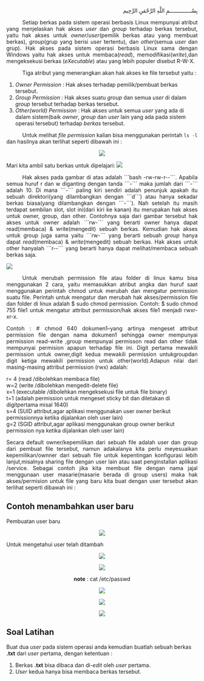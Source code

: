 <p align="right">
بِسْــــــــــــــمِ اللَّهِ الرَّحْمَنِ الرَّحِيم 
</p>
<p align=justify>&emsp;&emsp;&emsp;Setiap berkas pada sistem operasi berbasis Linux mempunyai atribut yang menjelaskan hak akses <i>user</i> dan <i>group</i> terhadap berkas tersebut, yaitu hak akses untuk <i>owner</i>/<i>user</i>(pemilik berkas atau yang membuat berkas), <i>group</i>(grup yang berisi <i>user</i> tertentu), dan <i>other</i>(semua <i>user</i> dan grup). Hak akses pada sistem operasi berbasis Linux sama dengan Windows yaitu hak akses untuk membaca(<i>read</i>), memodifikasi(<i>write</i>),dan mengeksekusi berkas (<i>eXecutable</i>) atau yang lebih populer disebut R-W-X.</p>
&emsp;&emsp;&emsp;Tiga atribut yang menerangkan akan hak akses ke  file tersebut yaitu :<br>

1. <i>Owner Permission</i> : Hak akses terhadap pemilik/pembuat berkas tersebut.<br>
2. <i>Group Permission</i> : Hak akses suatu <i>group</i> dan semua <i>user</i> di dalam <i>group</i> tersebut terhadap berkas tersebut.<br>
3. <i>Other(world) Permission</i> : Hak akses untuk semua <i>user</i> yang ada di dalam sistem(baik <i>owner</i>, <i>group</i> dan <i>user</i> lain yang ada pada sistem operasi tersebut) terhadap <i>berkas</i> tersebut.<br>

&emsp;&emsp;&emsp;Untuk melihat <i>file permission</i> kalian bisa menggunakan perintah ```ls -l``` dan hasilnya akan terlihat seperti dibawah ini :<br>
<p align=center>
<img src="http://i.imgur.com/zo4K1iV.png">
</p>
Mari kita ambil satu berkas untuk dipelajari:
<img src="http://i.imgur.com/izcRPYg.png">
<p align=justify>&emsp;&emsp;&emsp;Hak akses pada gambar di atas adalah ```bash -rw-rw-r--```. Apabila semua huruf r dan w diganting dengan tanda ```-``` maka jumlah dari ```-``` adalah 10. Di mana ```-``` paling kiri sendiri adalah penunjuk apakah itu sebuah direktori(yang dilambangkan dengan ```d```) atau hanya sekadar berkas biasa(yang dilambangkan dengan ```-```). Nah setelah itu masih terdapat sembilan slot, slot ini(dari kiri ke kanan) itu merupakan hak akses untuk owner, group, dan other. Contohnya saja dari gambar tersebut hak akses untuk owner adalah ```rw-``` yang berarti owner hanya dapat read(membaca) & write(mengedit) sebuah berkas. Kemudian hak akses untuk group juga sama yaitu ```rw-``` yang berarti sebuah <i>group</i> hanya dapat <i>read</i>(membaca) & <i>write</i>(mengedit) sebuah berkas. Hak akses untuk other hanyalah ```r--``` yang berarti hanya dapat melihat/membaca sebuah berkas saja.</p>

<img src="http://i.imgur.com/Ch8WoyK.png">
</p>
<p align=justify>&emsp;&emsp;&emsp;Untuk  merubah  permission  file  atau  folder  di  linux  kamu  bisa  menggunakan  2 cara, yaitu  memasukkan  atribut  angka  dan  huruf  saat  menggunakan  perintah  chmod untuk merubah dan mengatur permission suatu file. Perintah  untuk  mengatur  dan merubah  hak  akses/permission  file  dan  folder  di linux adalah $ sudo chmod permission. Contoh: $ sudo chmod 755 file1 untuk mengatur attribut permission/hak akses file1 menjadi rwxr-xr-x.</p>

<p align=justify>Contoh : # chmod 640 dokumen1–yang artinya mengeset attribut permission file  dengan  nama  dokumen1  sehingga  owner  mempunyai  permission  read-write ,group  mempunyai  permisson  read  dan  other  tidak  mempunyai  permision  apapun terhadap file ini. Digit pertama mewakili permission untuk owner,digit kedua mewakili permission untukgroupdan  digit  ketiga  mewakili  permission  untuk other(world).Adapun  nilai dari masing-masing attribut permission (rwx) adalah:</p>

r= 4 (read /dibolehkan membaca file)<br>
w=2 (write /dibolehkan mengedit-delete file)<br>
x=1 (executable /dibolehkan mengeksekusi file untuk file binary)<br>
t=1 (adalah permission untuk mengeset  sticky bit dan diletakan di digitpertama misal 1640)<br>
s=4 (SUID attribut,agar aplikasi menggunakan user owner berikut permissionnya ketika dijalankan oleh user lain)<br>
g=2 (SGID attribut,agar aplikasi menggunakan group owner berikut permission nya ketika dijalankan oleh user lain)

<p align=justify>Secara  default  owner/kepemilikan  dari  sebuah  file  adalah  user  dan  group  dari pembuat file tersebut, namun adakalanya kita perlu meyesuaikan kepemilikan/ownner dari  sebuah  file  untuk  kepentingan  konfigurasi  lebih  lanjut,misalnya  sharing  file dengan user lain atau saat penginstallan aplikasi /service. Sebagai  contoh  jika  kita  membuat  file  dengan  nama jajal menggunaan  user masarie(masarie berada di group users) maka hak akses/permision untuk file yang baru kita buat dengan user tersebut akan terlihat seperti dibawah ini :</p>

## Contoh menambahkan user baru
Pembuatan user baru
<p align="center"><img src="https://i.imgur.com/Yt5i3xF.png"></p>

Untuk mengetahui user telah ditambah
<p align="center"><img src="https://i.postimg.cc/g2YBkdhG/1.png"></p>
<p align="center"><img src="https://i.postimg.cc/Ghrkzh2H/2.png"></p>
<p align="center"><b>note</b> : cat /etc/passwd</p>

<p align="center"><img src="https://i.imgur.com/Q5mSRDM.png"></p>

<p align="center"><img src="http://i.imgur.com/eogPw8X.pngw"></p>

<p align="center"><img src="https://i.imgur.com/Yt5i3xF.png"></p>

## Soal Latihan
Buat dua <i>user</i> pada sistem operasi anda kemudian buatlah sebuah berkas <b>.txt</b> dari <i>user</i> pertama, dengan ketentuan :<br>
1. Berkas <b>.txt</b> bisa dibaca dan di-<i>edit</i> oleh <i>user</i> pertama.<br>
2. <i>User</i> kedua hanya bisa membaca berkas tersebut.
